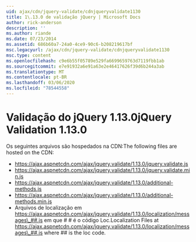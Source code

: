 ```yaml
---
uid: ajax/cdn/jquery-validate/cdnjqueryvalidate1130
title: 1\.13.0 de validação jQuery | Microsoft Docs
author: rick-anderson
description: ''
ms.author: riande
ms.date: 07/23/2014
ms.assetid: 686b60a7-24a0-4ce9-90c6-b208219617bf
msc.legacyurl: /ajax/cdn/jquery-validate/cdnjqueryvalidate1130
msc.type: content
ms.openlocfilehash: c9e6b55f05789e529fa6699659763d7119fbb1ab
ms.sourcegitcommit: e7e91932a6e91a63e2e46417626f39d6b244a3ab
ms.translationtype: MT
ms.contentlocale: pt-BR
ms.lasthandoff: 03/06/2020
ms.locfileid: "78544558"
---
```

# <a name="jquery-validation-1130"></a><span data-ttu-id="3f519-102">Validação do jQuery 1.13.0</span><span class="sxs-lookup"><span data-stu-id="3f519-102">jQuery Validation 1.13.0</span></span>

<span data-ttu-id="3f519-103">Os seguintes arquivos são hospedados na CDN:</span><span class="sxs-lookup"><span data-stu-id="3f519-103">The following files are hosted on the CDN:</span></span>

- https://ajax.aspnetcdn.com/ajax/jquery.validate/1.13.0/jquery.validate.js
- https://ajax.aspnetcdn.com/ajax/jquery.validate/1.13.0/jquery.validate.min.js
- https://ajax.aspnetcdn.com/ajax/jquery.validate/1.13.0/additional-methods.js
- https://ajax.aspnetcdn.com/ajax/jquery.validate/1.13.0/additional-methods.min.js
- <span data-ttu-id="3f519-104">Arquivos de localização em https://ajax.aspnetcdn.com/ajax/jquery.validate/1.13.0/localization/messages\_##.js em que # # é o código Loc.</span><span class="sxs-lookup"><span data-stu-id="3f519-104">Localization Files at https://ajax.aspnetcdn.com/ajax/jquery.validate/1.13.0/localization/messages\_##.js where ## is the loc code.</span></span>
